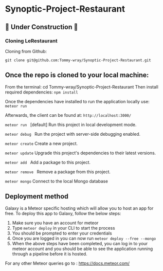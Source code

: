 # Synoptic-Project-Restaurant
## 🚧 Under Construction 🚧
### Cloning LeRestaurant
Cloning from Github:

    git clone git@github.com:Tommy-wray/Synoptic-Project-Restaurant.git

## Once the repo is cloned to your local machine:

 From the terminal: cd Tommy-wray/Synoptic-Project-Restaurant
Then install required dependencies: 
```npm install``` 

Once the dependencies have installed to run the application locally use: 
```meteor run``` 

Afterwards, the client can be found at:
``` http://localhost:3000/ ```

``` meteor run  ```                          [default] Run this project in local development mode.

``` meteor debug  ```                        Run the project with server-side debugging enabled.

``` meteor create ```                        Create a new project.

``` meteor update ```                        Upgrade this project's dependencies to their latest versions.
 
``` meteor add  ```                         Add a package to this project.
   
``` meteor remove  ```                        Remove a package from this project.

``` meteor mongo ```                    Connect to the local Mongo database

## Deployment method  

Galaxy is a Meteor specific hosting which will allow you to host an app for free.
To deploy this app to Galaxy, follow the below steps:
 
1. Make sure you have an account for meteor 
2. Type ```meteor deploy``` in your CLI to start the process 
3. You should be prompted to enter your credentials 
4. Once you are logged in you can now run ```meteor deploy --free --mongo```
4. When the above steps have been completed, you can log in to your meteor account and you should be able to see the application running through a pipeline before it is hosted.

For any other Meteor queries go to : https://docs.meteor.com/

